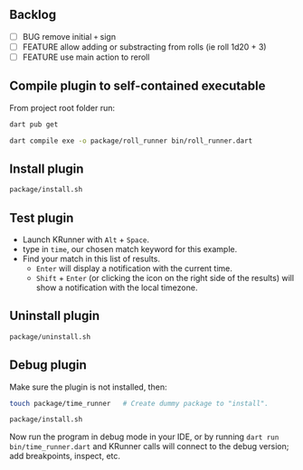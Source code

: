 ## Backlog
- [ ] BUG remove initial `+` sign
- [ ] FEATURE allow adding or substracting from rolls (ie roll 1d20 + 3)
- [ ] FEATURE use main action to reroll

## Compile plugin to self-contained executable

From project root folder run:

```bash
dart pub get
```

```bash
dart compile exe -o package/roll_runner bin/roll_runner.dart
```


## Install plugin

```bash
package/install.sh
```


## Test plugin

- Launch KRunner with `Alt` + `Space`.
- type in `time`, our chosen match keyword for this example.
- Find your match in this list of results.
  - `Enter` will display a notification with the current time.
  - `Shift` + `Enter` (or clicking the icon on the right side of the results)
    will show a notification with the local timezone.


## Uninstall plugin

```bash
package/uninstall.sh
```


## Debug plugin

Make sure the plugin is not installed, then:

```bash
touch package/time_runner   # Create dummy package to "install".
```

```bash
package/install.sh
```

Now run the program in debug mode in your IDE, or by running `dart run
bin/time_runner.dart` and KRunner calls will connect to the debug version; add
breakpoints, inspect, etc.
